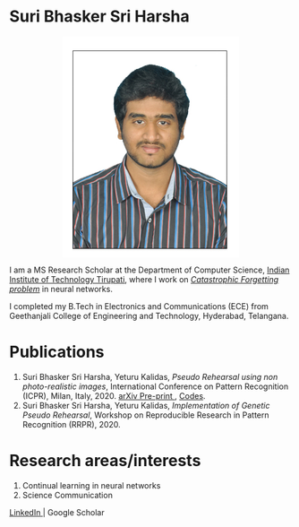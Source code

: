# Suri Bhasker Sri Harsha

<center><img src="Bhasker Sri Harsha.jpg" align=center></center>

I am a MS Research Scholar at the Department of Computer Science, <a href="https://iittp.ac.in/">Indian Institute of Technology Tirupati</a>, where I work on _<a href="https://en.wikipedia.org/wiki/Catastrophic_interference" target="blank">Catastrophic Forgetting problem</a>_ in neural networks.

I completed my B.Tech in Electronics and Communications (ECE) from Geethanjali College of Engineering and Technology, Hyderabad, Telangana.

# Publications

1. Suri Bhasker Sri Harsha, Yeturu Kalidas, _Pseudo Rehearsal using non photo-realistic images_, International Conference on Pattern Recognition (ICPR), Milan, Italy, 2020. <a href="https://arxiv.org/abs/2004.13414" target="blank"> arXiv Pre-print </a>, <a href="https://github.com/BhaskerSriHarsha/Genetic-Pseudo-Rehearsal">Codes</a>.
2. Suri Bhasker Sri Harsha, Yeturu Kalidas, _Implementation of Genetic Pseudo Rehearsal_, Workshop on Reproducible Research in Pattern Recognition (RRPR), 2020.

# Research areas/interests

1. Continual learning in neural networks
2. Science Communication

<a href = "https://www.linkedin.com/in/bhasker-sri-harsha" target="blank"> LinkedIn </a>| Google Scholar
